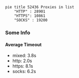 
```mermaid
pie title 52436 Proxies in list
    "HTTP" : 28901
    "HTTPS": 10861
    "SOCKS" : 19200
```

### Some Info
#### Average Timeout

- mixed: 3.8s
- http: 2.0s
- https: 8.1s
- socks: 6.2s